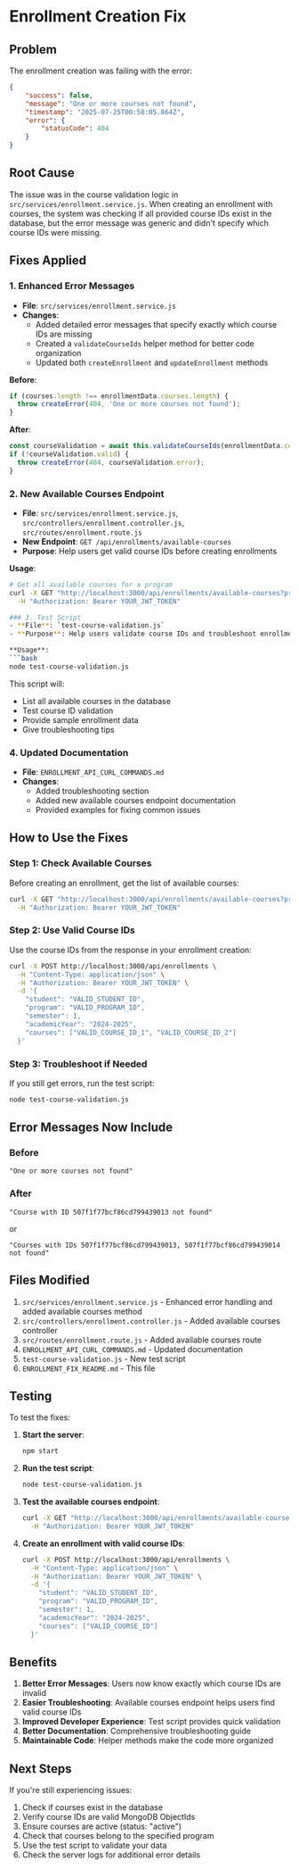 # Enrollment Creation Fix

## Problem
The enrollment creation was failing with the error:
```json
{
    "success": false,
    "message": "One or more courses not found",
    "timestamp": "2025-07-25T00:58:05.864Z",
    "error": {
        "statusCode": 404
    }
}
```

## Root Cause
The issue was in the course validation logic in `src/services/enrollment.service.js`. When creating an enrollment with courses, the system was checking if all provided course IDs exist in the database, but the error message was generic and didn't specify which course IDs were missing.

## Fixes Applied

### 1. Enhanced Error Messages
- **File**: `src/services/enrollment.service.js`
- **Changes**: 
  - Added detailed error messages that specify exactly which course IDs are missing
  - Created a `validateCourseIds` helper method for better code organization
  - Updated both `createEnrollment` and `updateEnrollment` methods

**Before**:
```javascript
if (courses.length !== enrollmentData.courses.length) {
  throw createError(404, 'One or more courses not found');
}
```

**After**:
```javascript
const courseValidation = await this.validateCourseIds(enrollmentData.courses);
if (!courseValidation.valid) {
  throw createError(404, courseValidation.error);
}
```

### 2. New Available Courses Endpoint
- **File**: `src/services/enrollment.service.js`, `src/controllers/enrollment.controller.js`, `src/routes/enrollment.route.js`
- **New Endpoint**: `GET /api/enrollments/available-courses`
- **Purpose**: Help users get valid course IDs before creating enrollments

**Usage**:
```bash
# Get all available courses for a program
curl -X GET "http://localhost:3000/api/enrollments/available-courses?programId=YOUR_PROGRAM_ID" \
  -H "Authorization: Bearer YOUR_JWT_TOKEN"

### 3. Test Script
- **File**: `test-course-validation.js`
- **Purpose**: Help users validate course IDs and troubleshoot enrollment issues

**Usage**:
```bash
node test-course-validation.js
```

This script will:
- List all available courses in the database
- Test course ID validation
- Provide sample enrollment data
- Give troubleshooting tips

### 4. Updated Documentation
- **File**: `ENROLLMENT_API_CURL_COMMANDS.md`
- **Changes**:
  - Added troubleshooting section
  - Added new available courses endpoint documentation
  - Provided examples for fixing common issues

## How to Use the Fixes

### Step 1: Check Available Courses
Before creating an enrollment, get the list of available courses:

```bash
curl -X GET "http://localhost:3000/api/enrollments/available-courses?programId=YOUR_PROGRAM_ID" \
  -H "Authorization: Bearer YOUR_JWT_TOKEN"
```

### Step 2: Use Valid Course IDs
Use the course IDs from the response in your enrollment creation:

```bash
curl -X POST http://localhost:3000/api/enrollments \
  -H "Content-Type: application/json" \
  -H "Authorization: Bearer YOUR_JWT_TOKEN" \
  -d '{
    "student": "VALID_STUDENT_ID",
    "program": "VALID_PROGRAM_ID",
    "semester": 1,
    "academicYear": "2024-2025",
    "courses": ["VALID_COURSE_ID_1", "VALID_COURSE_ID_2"]
  }'
```

### Step 3: Troubleshoot if Needed
If you still get errors, run the test script:

```bash
node test-course-validation.js
```

## Error Messages Now Include

### Before
```
"One or more courses not found"
```

### After
```
"Course with ID 507f1f77bcf86cd799439013 not found"
```
or
```
"Courses with IDs 507f1f77bcf86cd799439013, 507f1f77bcf86cd799439014 not found"
```

## Files Modified

1. `src/services/enrollment.service.js` - Enhanced error handling and added available courses method
2. `src/controllers/enrollment.controller.js` - Added available courses controller
3. `src/routes/enrollment.route.js` - Added available courses route
4. `ENROLLMENT_API_CURL_COMMANDS.md` - Updated documentation
5. `test-course-validation.js` - New test script
6. `ENROLLMENT_FIX_README.md` - This file

## Testing

To test the fixes:

1. **Start the server**:
   ```bash
   npm start
   ```

2. **Run the test script**:
   ```bash
   node test-course-validation.js
   ```

3. **Test the available courses endpoint**:
   ```bash
   curl -X GET "http://localhost:3000/api/enrollments/available-courses?programId=YOUR_PROGRAM_ID" \
     -H "Authorization: Bearer YOUR_JWT_TOKEN"
   ```

4. **Create an enrollment with valid course IDs**:
   ```bash
   curl -X POST http://localhost:3000/api/enrollments \
     -H "Content-Type: application/json" \
     -H "Authorization: Bearer YOUR_JWT_TOKEN" \
     -d '{
       "student": "VALID_STUDENT_ID",
       "program": "VALID_PROGRAM_ID",
       "semester": 1,
       "academicYear": "2024-2025",
       "courses": ["VALID_COURSE_ID"]
     }'
   ```

## Benefits

1. **Better Error Messages**: Users now know exactly which course IDs are invalid
2. **Easier Troubleshooting**: Available courses endpoint helps users find valid course IDs
3. **Improved Developer Experience**: Test script provides quick validation
4. **Better Documentation**: Comprehensive troubleshooting guide
5. **Maintainable Code**: Helper methods make the code more organized

## Next Steps

If you're still experiencing issues:

1. Check if courses exist in the database
2. Verify course IDs are valid MongoDB ObjectIds
3. Ensure courses are active (status: "active")
4. Check that courses belong to the specified program
5. Use the test script to validate your data
6. Check the server logs for additional error details 